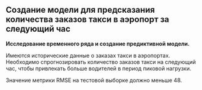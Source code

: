 ## Создание модели для предсказания количества заказов такси в аэропорт за следующий час

**Исследование временного ряда и создание предиктивной модели.**

Имеются исторические данные о заказах такси в аэропортах.  
Необходимо спрогнозировать количество заказов такси на следующий час, чтобы привлекать больше водителей в период пиковой нагрузки. 

Значение метрики RMSE на тестовой выборке должно меньше 48.
